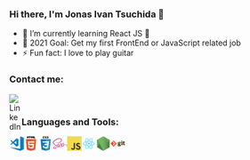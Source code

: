 ### Hi there, I'm Jonas Ivan Tsuchida 👋


- 🌱 I’m currently learning React JS 🤣
- 🥅 2021 Goal: Get my first FrontEnd or JavaScript related job
- ⚡ Fun fact: I love to play guitar 

### Contact me:
[<img align="left" alt="LinkedIn" width="22px" src="https://www.flaticon.com/svg/vstatic/svg/174/174857.svg?token=exp=1620046107~hmac=0a8a8072987e1b847fcb562daa99888a" />][linkedin]


<br />

### Languages and Tools:
[<img align="left" alt="Visual Studio Code" width="26px" src="https://raw.githubusercontent.com/github/explore/80688e429a7d4ef2fca1e82350fe8e3517d3494d/topics/visual-studio-code/visual-studio-code.png" />][vscode]
[<img align="left" alt="HTML5" width="26px" src="https://raw.githubusercontent.com/github/explore/80688e429a7d4ef2fca1e82350fe8e3517d3494d/topics/html/html.png" />][html5]
[<img align="left" alt="CSS3" width="26px" src="https://raw.githubusercontent.com/github/explore/80688e429a7d4ef2fca1e82350fe8e3517d3494d/topics/css/css.png" />][css]
[<img align="left" alt="Sass" width="26px" src="https://raw.githubusercontent.com/github/explore/80688e429a7d4ef2fca1e82350fe8e3517d3494d/topics/sass/sass.png" />][sass]
[<img align="left" alt="JavaScript" width="26px" src="https://raw.githubusercontent.com/github/explore/80688e429a7d4ef2fca1e82350fe8e3517d3494d/topics/javascript/javascript.png" />][javascript]
[<img align="left" alt="React" width="26px" src="https://raw.githubusercontent.com/github/explore/80688e429a7d4ef2fca1e82350fe8e3517d3494d/topics/react/react.png" />][react]
[<img align="left" alt="Node.js" width="26px" src="https://raw.githubusercontent.com/github/explore/80688e429a7d4ef2fca1e82350fe8e3517d3494d/topics/nodejs/nodejs.png" />][node]
[<img align="left" alt="Git" width="26px" src="https://raw.githubusercontent.com/github/explore/80688e429a7d4ef2fca1e82350fe8e3517d3494d/topics/git/git.png" />][git]




[linkedin]: https://www.linkedin.com/in/itsuchida/
[vscode]: https://code.visualstudio.com/
[html5]: https://www.w3schools.com/html/
[css]: https://www.w3schools.com/css/
[sass]: https://sass-lang.com/
[javascript]: https://www.w3schools.com/js/
[react]: https://reactjs.org/
[node]: https://nodejs.org/en/
[git]: https://git-scm.com/
